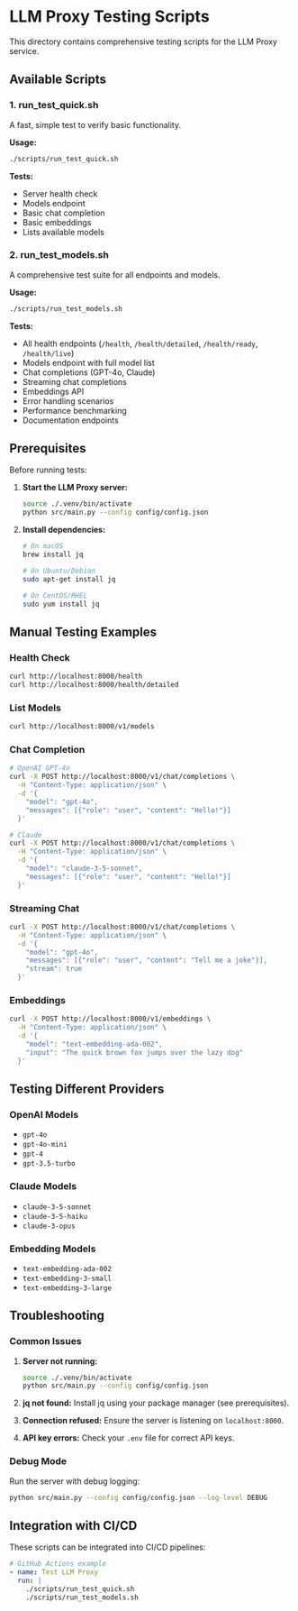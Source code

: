 # LLM Proxy Testing Scripts

This directory contains comprehensive testing scripts for the LLM Proxy service.

## Available Scripts

### 1. run_test_quick.sh
A fast, simple test to verify basic functionality.

**Usage:**
```bash
./scripts/run_test_quick.sh
```

**Tests:**
- Server health check
- Models endpoint
- Basic chat completion
- Basic embeddings
- Lists available models

### 2. run_test_models.sh
A comprehensive test suite for all endpoints and models.

**Usage:**
```bash
./scripts/run_test_models.sh
```

**Tests:**
- All health endpoints (`/health`, `/health/detailed`, `/health/ready`, `/health/live`)
- Models endpoint with full model list
- Chat completions (GPT-4o, Claude)
- Streaming chat completions
- Embeddings API
- Error handling scenarios
- Performance benchmarking
- Documentation endpoints

## Prerequisites

Before running tests:

1. **Start the LLM Proxy server:**
   ```bash
   source ./.venv/bin/activate
   python src/main.py --config config/config.json
   ```

2. **Install dependencies:**
   ```bash
   # On macOS
   brew install jq
   
   # On Ubuntu/Debian
   sudo apt-get install jq
   
   # On CentOS/RHEL
   sudo yum install jq
   ```

## Manual Testing Examples

### Health Check
```bash
curl http://localhost:8000/health
curl http://localhost:8000/health/detailed
```

### List Models
```bash
curl http://localhost:8000/v1/models
```

### Chat Completion
```bash
# OpenAI GPT-4o
curl -X POST http://localhost:8000/v1/chat/completions \
  -H "Content-Type: application/json" \
  -d '{
    "model": "gpt-4o",
    "messages": [{"role": "user", "content": "Hello!"}]
  }'

# Claude
curl -X POST http://localhost:8000/v1/chat/completions \
  -H "Content-Type: application/json" \
  -d '{
    "model": "claude-3-5-sonnet",
    "messages": [{"role": "user", "content": "Hello!"}]
  }'
```

### Streaming Chat
```bash
curl -X POST http://localhost:8000/v1/chat/completions \
  -H "Content-Type: application/json" \
  -d '{
    "model": "gpt-4o",
    "messages": [{"role": "user", "content": "Tell me a joke"}],
    "stream": true
  }'
```

### Embeddings
```bash
curl -X POST http://localhost:8000/v1/embeddings \
  -H "Content-Type: application/json" \
  -d '{
    "model": "text-embedding-ada-002",
    "input": "The quick brown fox jumps over the lazy dog"
  }'
```

## Testing Different Providers

### OpenAI Models
- `gpt-4o`
- `gpt-4o-mini`
- `gpt-4`
- `gpt-3.5-turbo`

### Claude Models
- `claude-3-5-sonnet`
- `claude-3-5-haiku`
- `claude-3-opus`

### Embedding Models
- `text-embedding-ada-002`
- `text-embedding-3-small`
- `text-embedding-3-large`

## Troubleshooting

### Common Issues

1. **Server not running:**
   ```bash
   source ./.venv/bin/activate
   python src/main.py --config config/config.json
   ```

2. **jq not found:**
   Install jq using your package manager (see prerequisites).

3. **Connection refused:**
   Ensure the server is listening on `localhost:8000`.

4. **API key errors:**
   Check your `.env` file for correct API keys.

### Debug Mode
Run the server with debug logging:
```bash
python src/main.py --config config/config.json --log-level DEBUG
```

## Integration with CI/CD

These scripts can be integrated into CI/CD pipelines:

```yaml
# GitHub Actions example
- name: Test LLM Proxy
  run: |
    ./scripts/run_test_quick.sh
    ./scripts/run_test_models.sh
```